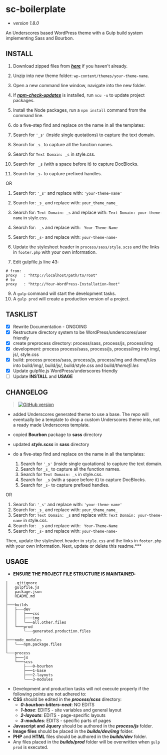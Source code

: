 # **sc-boilerplate** #
* *version 1.8.0*  

An Underscores based WordPress theme with a Gulp build system implementing Sass and Bourbon.

## **INSTALL** ##
1. Download zipped files from ***[here](https://github.com/Surfing-Chef/sc-bourbon-boilerplate/tree/Underscores)*** if you haven't already.
2. Unzip into new theme folder: `wp-content/themes/your-theme-name`.
3. Open a new command line window, navigate into the new folder.
4. If ***[npm-check-updates](https://www.npmjs.com/package/npm-check-updates)*** is installed, run `ncu -u` to update project packages.
5. Install the Node packages, run a `npm install` command from the command line.
6. do a five-step find and replace on the name in all the templates:

  1. Search for `'_s'` (inside single quotations) to capture the text domain.
  2. Search for `_s_` to capture all the function names.
  3. Search for `Text Domain: _s` in style.css.
  4. Search for <code>&nbsp;\_s</code> (with a space before it) to capture DocBlocks.
  5. Search for `_s-` to capture prefixed handles.

  OR

  1. Search for: `'_s'` and replace with: `'your-theme-name'`
  2. Search for: `_s_` and replace with: `your_theme_name_`
  3. Search for: `Text Domain: _s` and replace with: `Text Domain: your-theme-name` in style.css.
  4. Search for: <code>&nbsp;\_s</code> and replace with: <code>&nbsp;Your-Theme-Name</code>
  5. Search for: `_s-` and replace with: `your-theme-name-`

7. Update the stylesheet header in `process/sass/style.scss` and the links in `footer.php` with your own information.
8. Edit gulpfile.js line 43:  
```console
# from:
proxy   : "http://localhost/path/to/root"
# to
proxy   : "http://Your-WordPress-Installation-Root"
```

9. A `gulp` command will start the development tasks.
10. A `gulp prod` will create a production version of a project.  

## TASKLIST ##
- [x] Rewrite Documentation - ONGOING
- [x] Restructure directory system to be WordPress/underscores/user friendly
- [x] create preprocess directory: process/sass, process/js, process/img
- [x] development: process process/sass, process/js, process/img into img/, js/, style.css  
- [x] build: process process/sass, process/js, process/img and *themefi.les* into build/img/, build/js/, build/style.css and build/*themefi.les*
- [x] Update gulpfile.js WordPress/underscores friendly
- [ ] Update **INSTALL** and **USAGE**

## CHANGELOG ##
> [![GitHub version](https://badge.fury.io/gh/surfing-chef%2Fsc-bourbon-boilerplate.svg)](https://badge.fury.io/gh/surfing-chef%2Fsc-bourbon-boilerplate)

- added Underscores generated theme to use a base.  The repo will eventually be a template to drop a custom Underscores theme into, not a ready made Underscores template.
- copied **Bourbon** package to **sass** directory
- updated ***style.scss*** in **sass** directory
- do a five-step find and replace on the name in all the templates:

  1. Search for `'_s'` (inside single quotations) to capture the text domain.
  2. Search for `_s_` to capture all the function names.
  3. Search for `Text Domain: _s` in style.css.
  4. Search for <code>&nbsp;_s</code> (with a space before it) to capture DocBlocks.
  5. Search for `_s-` to capture prefixed handles.

OR

1. Search for: `'_s'` and replace with: `'your-theme-name'`
2. Search for: `_s_` and replace with: `your_theme_name_`
3. Search for: `Text Domain: _s` and replace with: `Text Domain: your-theme-name` in style.css.
4. Search for: <code>&nbsp;_s</code> and replace with: <code>&nbsp;Your-Theme-Name</code>
5. Search for: `_s-` and replace with: `your-theme-name-`

Then, update the stylesheet header in `style.css` and the links in `footer.php` with your own information. Next, update or delete this readme.***































## **USAGE** ##
- **ENSURE THE PROJECT FILE STRUCTURE IS MAINTAINED:**  
```
│   .gitignore
│   gulpfile.js
│   package.json
│   README.md
│
├───builds
│   ├───dev
│   │   ├───css
│   │   ├───img
│   │   └───all.other.files
│   └───prod
│       └───generated.production.files
│
├───node_modules
│   └───npm.package.files
│
└───process
    ├───js
    └───scss
        ├───0-bourbon
        ├───1-base
        ├───2-layouts
        └───3-modules

```
- Development and production tasks will not execute properly if the following points are not adhered to:
- **CSS** should be edited in the ***process/scss*** directory:  
  - ***0-bourbon-bitters-neat***: NO EDITS
  - ***1-base***: EDITS - site variables and general layout
  - ***2-layouts***: EDITS - page-specific layouts
  - ***3-modules***: EDITS - specific parts of pages
- **Javascript and Jquery** should be authored in the ***process/js*** folder.
- **Image files** should be placed in the ***builds/dev/img*** folder.
- **PHP** and **HTML** files should be authored in the ***builds/dev*** folder.
- Any files placed in the ***builds/prod*** folder will be overwritten when `gulp prod` is executed.

